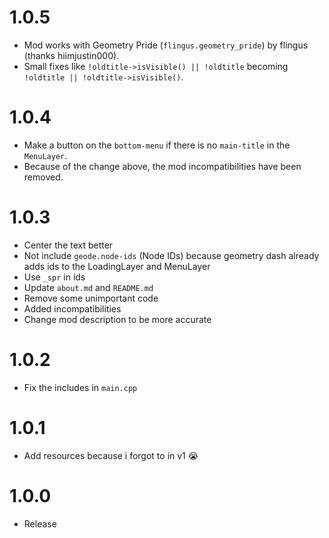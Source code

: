 # 1.0.5
- Mod works with Geometry Pride (`flingus.geometry_pride`) by flingus (thanks hiimjustin000).
- Small fixes like `!oldtitle->isVisible() || !oldtitle` becoming `!oldtitle || !oldtitle->isVisible()`.

# 1.0.4 
- Make a button on the `bottom-menu` if there is no `main-title` in the `MenuLayer`.
- Because of the change above, the mod incompatibilities have been removed.

# 1.0.3
- Center the text better
- Not include `geode.node-ids` (Node IDs) because geometry dash already adds ids to the LoadingLayer and MenuLayer
- Use `_spr` in ids
- Update `about.md` and `README.md`
- Remove some unimportant code
- Added incompatibilities
- Change mod description to be more accurate

# 1.0.2
- Fix the includes in `main.cpp`

# 1.0.1
- Add resources because i forgot to in v1 :sob:

# 1.0.0
- Release
